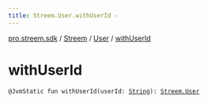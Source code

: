 ```yaml
---
title: Streem.User.withUserId - 
---
```


[pro.streem.sdk](../../index.html) / [Streem](../index.html) / [User](index.html) / [withUserId](./with-user-id.html)

# withUserId

`@JvmStatic fun withUserId(userId: `[`String`](https://kotlinlang.org/api/latest/jvm/stdlib/kotlin/-string/index.html)`): `[`Streem.User`](index.html)